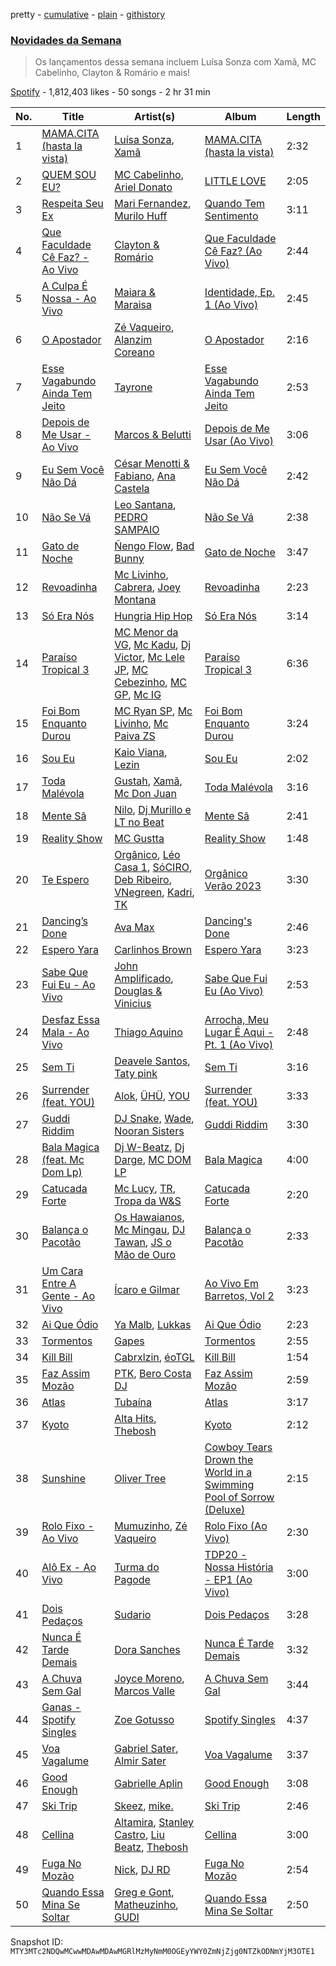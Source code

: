 pretty - [cumulative](/playlists/cumulative/37i9dQZF1DX34KNiFQJNVm.md) - [plain](/playlists/plain/37i9dQZF1DX34KNiFQJNVm) - [githistory](https://github.githistory.xyz/mackorone/spotify-playlist-archive/blob/main/playlists/plain/37i9dQZF1DX34KNiFQJNVm)

### [Novidades da Semana](https://open.spotify.com/playlist/37i9dQZF1DX34KNiFQJNVm)

> Os lançamentos dessa semana incluem Luísa Sonza com Xamã, MC Cabelinho, Clayton & Romário e mais!

[Spotify](https://open.spotify.com/user/spotify) - 1,812,403 likes - 50 songs - 2 hr 31 min

| No. | Title | Artist(s) | Album | Length |
|---|---|---|---|---|
| 1 | [MAMA.CITA \(hasta la vista\)](https://open.spotify.com/track/2m6ZDDrTvDQtKbwNFyI3r5) | [Luísa Sonza](https://open.spotify.com/artist/4PzYKhC14sTJNEr0dzoo0d), [Xamã](https://open.spotify.com/artist/5YwzDz4RJfTiMHS4tdR5Lf) | [MAMA.CITA \(hasta la vista\)](https://open.spotify.com/album/4LphJdIxg6Mf8FzNOa5hbX) | 2:32 |
| 2 | [QUEM SOU EU?](https://open.spotify.com/track/6E8KBuOUM9e23f9fyHsDU1) | [MC Cabelinho](https://open.spotify.com/artist/1WQBwwssN6r8DSjUlkyUGW), [Ariel Donato](https://open.spotify.com/artist/7H3XEvrS2PsNzM76MczgHJ) | [LITTLE LOVE](https://open.spotify.com/album/0YSpRv5TQFxz2im8ijEglV) | 2:05 |
| 3 | [Respeita Seu Ex](https://open.spotify.com/track/2ryeIBjDGoVmvK45BmFXpM) | [Mari Fernandez](https://open.spotify.com/artist/0BHm7qbh3ENxvXzkQAG7MP), [Murilo Huff](https://open.spotify.com/artist/3hq7WoPJsrRP0KMSLhUgRz) | [Quando Tem Sentimento](https://open.spotify.com/album/7fZqPB6JuG0QJtjPOqip6i) | 3:11 |
| 4 | [Que Faculdade Cê Faz? \- Ao Vivo](https://open.spotify.com/track/6izCSgYDSUTThIXzEIMAlC) | [Clayton & Romário](https://open.spotify.com/artist/1tKrZaph4cLsnEdqC5BNEQ) | [Que Faculdade Cê Faz? \(Ao Vivo\)](https://open.spotify.com/album/4ZPSB0m7oDRLF7B2A1m7fv) | 2:44 |
| 5 | [A Culpa É Nossa \- Ao Vivo](https://open.spotify.com/track/7nwHsYxiuHo98dLI7UVkyn) | [Maiara & Maraisa](https://open.spotify.com/artist/59jlthNnbmim5l9tmNA7se) | [Identidade, Ep\. 1 \(Ao Vivo\)](https://open.spotify.com/album/28lkxsDDOs1MlWhomdvLcF) | 2:45 |
| 6 | [O Apostador](https://open.spotify.com/track/4JCNKUDiJi9GOKjfur6R9S) | [Zé Vaqueiro](https://open.spotify.com/artist/5K8Rmjmf4RZFffz94EmBRt), [Alanzim Coreano](https://open.spotify.com/artist/3z1hkcmUuBH6lmB91l73MC) | [O Apostador](https://open.spotify.com/album/5Djfedu3tD8JnJ27Te8LcX) | 2:16 |
| 7 | [Esse Vagabundo Ainda Tem Jeito](https://open.spotify.com/track/3FH2eoqZdOHUiGXoMFIZ5E) | [Tayrone](https://open.spotify.com/artist/2T1se5h5FRkw7ZfR7yxdlm) | [Esse Vagabundo Ainda Tem Jeito](https://open.spotify.com/album/6gR4tYS85kl1qv8v9ILig0) | 2:53 |
| 8 | [Depois de Me Usar \- Ao Vivo](https://open.spotify.com/track/3QYaV3cksetbTLUwcRo0Jg) | [Marcos & Belutti](https://open.spotify.com/artist/0NsJZ5PMjqghGDuMzY7CuT) | [Depois de Me Usar \(Ao Vivo\)](https://open.spotify.com/album/3zypQfdAZriusDhTlBqzQS) | 3:06 |
| 9 | [Eu Sem Você Não Dá](https://open.spotify.com/track/3i9lb6mvUzFcdrTA1oB103) | [César Menotti & Fabiano](https://open.spotify.com/artist/08yxJfM5RnFAjJvMJIFnvh), [Ana Castela](https://open.spotify.com/artist/2CKOmarVWvWqkNWUatHCex) | [Eu Sem Você Não Dá](https://open.spotify.com/album/5fbHZFXpBNclYFC4iKdeqm) | 2:42 |
| 10 | [Não Se Vá](https://open.spotify.com/track/0XoFdDHxXJ0SqgomwiLAet) | [Leo Santana](https://open.spotify.com/artist/7KVJCU4z5L4EUHILL8aMxR), [PEDRO SAMPAIO](https://open.spotify.com/artist/5wbf52LA6kcaboHSN6NEF1) | [Não Se Vá](https://open.spotify.com/album/5ZDXO9LppxZbYNaqD1L1Rf) | 2:38 |
| 11 | [Gato de Noche](https://open.spotify.com/track/54ELExv56KCAB4UP9cOCzC) | [Ñengo Flow](https://open.spotify.com/artist/12vb80Km0Ew53ABfJOepVz), [Bad Bunny](https://open.spotify.com/artist/4q3ewBCX7sLwd24euuV69X) | [Gato de Noche](https://open.spotify.com/album/2GS2h80Dp8rFdGEa0j0JhH) | 3:47 |
| 12 | [Revoadinha](https://open.spotify.com/track/1L8sSIOGwBF1ylXbkqSCRT) | [Mc Livinho](https://open.spotify.com/artist/7me0S5Z40qVWj3gzyK8aC3), [Cabrera](https://open.spotify.com/artist/0f8YWLcN51Um9z8C1fbEr2), [Joey Montana](https://open.spotify.com/artist/3ATyg4fGC9F8trfb0GRWmX) | [Revoadinha](https://open.spotify.com/album/75gsCOrNF1vNfcv0bLyJwT) | 2:23 |
| 13 | [Só Era Nós](https://open.spotify.com/track/7nJ4wRW6vdHLR7FosmdeAT) | [Hungria Hip Hop](https://open.spotify.com/artist/0vLuOi2k62sHujIfplInlK) | [Só Era Nós](https://open.spotify.com/album/4xm2JGYOqNOYNkHdqGG7bf) | 3:14 |
| 14 | [Paraíso Tropical 3](https://open.spotify.com/track/1aGFBYrWGHTBzkVlAZvfm5) | [MC Menor da VG](https://open.spotify.com/artist/4maKTxhTIDEnWKra7wEIMR), [Mc Kadu](https://open.spotify.com/artist/21ELc2P2rA3Cu6xw3VWqvv), [Dj Victor](https://open.spotify.com/artist/5kKzlgNRX8FgC6Bni5DNNC), [Mc Lele JP](https://open.spotify.com/artist/1mV9h1AwhRXSjBFcYpajgY), [MC Cebezinho](https://open.spotify.com/artist/5Dz2FizMLqV0Cr3c8uhEcF), [MC GP](https://open.spotify.com/artist/5s27i7oqhNWIcE4HeoVdq0), [Mc IG](https://open.spotify.com/artist/2q9wk5fkeU2C9CgCKdh4AN) | [Paraíso Tropical 3](https://open.spotify.com/album/1yG3V90FwQzFuy8RPxtNmO) | 6:36 |
| 15 | [Foi Bom Enquanto Durou](https://open.spotify.com/track/3yW6nEvcv3mF93BOgSpSgV) | [MC Ryan SP](https://open.spotify.com/artist/75i9GaW2MJUgt4BkdUnuUY), [Mc Livinho](https://open.spotify.com/artist/7me0S5Z40qVWj3gzyK8aC3), [Mc Paiva ZS](https://open.spotify.com/artist/0gHj4MPwwcZ8Zl9CY0hqT5) | [Foi Bom Enquanto Durou](https://open.spotify.com/album/1lWUT3QNHmXM9n9pu4CdJB) | 3:24 |
| 16 | [Sou Eu](https://open.spotify.com/track/0ahG0JBHpKhqA5o7J51WmB) | [Kaio Viana](https://open.spotify.com/artist/2XGuDrQEuJXo3FfBQMeUn4), [Lezin](https://open.spotify.com/artist/2JcdqbrYd99HWzPaBRCSfp) | [Sou Eu](https://open.spotify.com/album/3OHJRDxHQgaaOJpdLGMYx3) | 2:02 |
| 17 | [Toda Malévola](https://open.spotify.com/track/1Sog3ja6kO7LkugqHZdrEK) | [Gustah](https://open.spotify.com/artist/0nzfP49X2nrzmmkwZf180L), [Xamã](https://open.spotify.com/artist/5YwzDz4RJfTiMHS4tdR5Lf), [Mc Don Juan](https://open.spotify.com/artist/7Lmrb6KcIzfkmgbtokjsAL) | [Toda Malévola](https://open.spotify.com/album/4eOTa398Hc7UBahLKwfJxD) | 3:16 |
| 18 | [Mente Sã](https://open.spotify.com/track/4RgnoODPIT6HFGVqOBcLok) | [Nilo](https://open.spotify.com/artist/5uD6uRKj2xYxpqx8bscaco), [Dj Murillo e LT no Beat](https://open.spotify.com/artist/1Zl5Ac1YyOHBkJKInGxbaS) | [Mente Sã](https://open.spotify.com/album/2gxY3Hl8vZzsamTPvkPgHt) | 2:41 |
| 19 | [Reality Show](https://open.spotify.com/track/2JtLPDaH0o9UEBVGlmJeWl) | [MC Gustta](https://open.spotify.com/artist/1Rpp9XZ2UUDmW81JvQP1at) | [Reality Show](https://open.spotify.com/album/5nrKRbMivxw62ELW5X1SQ4) | 1:48 |
| 20 | [Te Espero](https://open.spotify.com/track/6Sl0RHD51w2vnb0M5TX09k) | [Orgânico](https://open.spotify.com/artist/5UOOgRWguRmVZo1voJuQpf), [Léo Casa 1](https://open.spotify.com/artist/5CLH6SMhWas8Ed7W9YZjJD), [SóCIRO](https://open.spotify.com/artist/3rS2eMg4fwgs0ViHxkxuUz), [Deb Ribeiro](https://open.spotify.com/artist/06v3ak9dY0QtSzyR0XKb6N), [VNegreen](https://open.spotify.com/artist/6wqRhQBrvbrjle8kCuEDRG), [Kadri](https://open.spotify.com/artist/080IizDi2wwWfkw1zPdBZz), [TK](https://open.spotify.com/artist/3BZG7SUknCMhBAKY4Doe0j) | [Orgânico Verão 2023](https://open.spotify.com/album/0eGnjuEmnPCAepsfDSTkim) | 3:30 |
| 21 | [Dancing’s Done](https://open.spotify.com/track/06yG42F8p8l621YLki0rp2) | [Ava Max](https://open.spotify.com/artist/4npEfmQ6YuiwW1GpUmaq3F) | [Dancing's Done](https://open.spotify.com/album/6QqKTzhLeJmJBvueUe0Lf7) | 2:46 |
| 22 | [Espero Yara](https://open.spotify.com/track/5fK9AopZhXecFmSWHDvg8N) | [Carlinhos Brown](https://open.spotify.com/artist/5jvQoouPSDvUEwynz5KPpv) | [Espero Yara](https://open.spotify.com/album/7zrh8ga8Mt6e4RGTs4icNU) | 3:23 |
| 23 | [Sabe Que Fui Eu \- Ao Vivo](https://open.spotify.com/track/5llh1mrXQTUrnQxAVckvd4) | [John Amplificado](https://open.spotify.com/artist/2zjdf1M6DGPcBFnvEYmydy), [Douglas & Vinicius](https://open.spotify.com/artist/7M83IzPXGA4ClZJ5reW2Ro) | [Sabe Que Fui Eu \(Ao Vivo\)](https://open.spotify.com/album/41GMJgbNUSMpmxirvTyoOe) | 2:53 |
| 24 | [Desfaz Essa Mala \- Ao Vivo](https://open.spotify.com/track/64qEfvnyGyHGNaeBm0JAqQ) | [Thiago Aquino](https://open.spotify.com/artist/7yPoxj2lXWy7J4ixQHVubk) | [Arrocha, Meu Lugar É Aqui \- Pt\. 1 \(Ao Vivo\)](https://open.spotify.com/album/1lrdKdXhsqVZ2DzLJgaPG1) | 2:48 |
| 25 | [Sem Ti](https://open.spotify.com/track/2qUnP4hviknFSkZWPS6opK) | [Deavele Santos](https://open.spotify.com/artist/4pby53BFNfng1G88nYhBaM), [Taty pink](https://open.spotify.com/artist/0zp4Tuw2qRqrPTZyBkk8pS) | [Sem Ti](https://open.spotify.com/album/2zMB2vSKNlmxIw3TwSK34q) | 3:16 |
| 26 | [Surrender \(feat\. YOU\)](https://open.spotify.com/track/4v0SRIKcYUkNYhK2zLA6nf) | [Alok](https://open.spotify.com/artist/0NGAZxHanS9e0iNHpR8f2W), [ÜHÜ](https://open.spotify.com/artist/0kX81k87cBgYN7KffDI3fC), [YOU](https://open.spotify.com/artist/266PvBAoJzPdxt3dgkEsBW) | [Surrender \(feat\. YOU\)](https://open.spotify.com/album/6CeALTTb9SCKKEIzaQC8xl) | 3:33 |
| 27 | [Guddi Riddim](https://open.spotify.com/track/5yN3wXc6fvM5SPTFjL6c4G) | [DJ Snake](https://open.spotify.com/artist/540vIaP2JwjQb9dm3aArA4), [Wade](https://open.spotify.com/artist/09iEIVQVBtTVjiuEdqqkIR), [Nooran Sisters](https://open.spotify.com/artist/2gFFvbbdzYzzWltI2HkZEV) | [Guddi Riddim](https://open.spotify.com/album/5LzVNj3OCqcPbYV9eV9CaN) | 3:30 |
| 28 | [Bala Magica \(feat\. Mc Dom Lp\)](https://open.spotify.com/track/5nZNRgjWoS5AiRMPw2U4RX) | [Dj W\-Beatz](https://open.spotify.com/artist/1359cXd992MwCyGCgbPDcS), [Dj Darge](https://open.spotify.com/artist/4SKWDIWfEZbyMI8gzeeoXO), [MC DOM LP](https://open.spotify.com/artist/1IDgBR9gfIJOS5lB7SwE6W) | [Bala Magica](https://open.spotify.com/album/6AWtyrmsqUUZXtPwR7B4iF) | 4:00 |
| 29 | [Catucada Forte](https://open.spotify.com/track/5kZWnBoD5YpX3fm5o613zU) | [Mc Lucy](https://open.spotify.com/artist/44bzWn6GQs6zVXvnYtqIMa), [TR](https://open.spotify.com/artist/2CotyFTVKWR1jJLPTrrjdu), [Tropa da W&S](https://open.spotify.com/artist/1APqNiQUA2XpwLEbywSWmZ) | [Catucada Forte](https://open.spotify.com/album/2t5Zfy6wBlXI7xs0WYoLnE) | 2:20 |
| 30 | [Balança o Pacotão](https://open.spotify.com/track/3Rb2bm7vBg6oC6DmJGC1hH) | [Os Hawaianos](https://open.spotify.com/artist/6f6ccYxDNgsPCMemKceSY4), [Mc Mingau](https://open.spotify.com/artist/7tSLlq2b06iN7Z25KkrnhE), [DJ Tawan](https://open.spotify.com/artist/2ydsW9VfcxiyJBwUj1LM5b), [JS o Mão de Ouro](https://open.spotify.com/artist/7C7NNCiIFavKH6oDarjp0v) | [Balança o Pacotão](https://open.spotify.com/album/1abo1rlNJCPqqqx7bTSZt8) | 2:33 |
| 31 | [Um Cara Entre A Gente \- Ao Vivo](https://open.spotify.com/track/6xEcO7Mdr8S6CrK6lAr0tp) | [Ícaro e Gilmar](https://open.spotify.com/artist/6Wlvsn3IPHiZwAv02lB5eC) | [Ao Vivo Em Barretos, Vol 2](https://open.spotify.com/album/0me0ldYwg8LqZN983S2CWJ) | 3:23 |
| 32 | [Ai Que Ódio](https://open.spotify.com/track/02ENXTJBQJFcg0w7eHWANc) | [Ya Malb](https://open.spotify.com/artist/4TQQfni0Ql808AhLVD7Tdo), [Lukkas](https://open.spotify.com/artist/3yJOjR6PkQh6QU6ZB8waUL) | [Ai Que Ódio](https://open.spotify.com/album/4DkCaecbSss1oqA6oyJ93X) | 2:23 |
| 33 | [Tormentos](https://open.spotify.com/track/1EfLZnZuJ4SADFcprkEGEB) | [Gapes](https://open.spotify.com/artist/3ADff4whbAS71o4L1B3vYu) | [Tormentos](https://open.spotify.com/album/0246qMwTjAiBp5zo6eBG1Q) | 2:55 |
| 34 | [Kill Bill](https://open.spotify.com/track/4TrKCg0oc48gSXKJLnblmK) | [Cabrxlzin](https://open.spotify.com/artist/72ZS9JdFcROgzmTG2jmhkF), [éoTGL](https://open.spotify.com/artist/5h32OOrRYLBSUfE7COLjfx) | [Kill Bill](https://open.spotify.com/album/3KXG1yHvYqitTfkgQet0Vw) | 1:54 |
| 35 | [Faz Assim Mozão](https://open.spotify.com/track/5Y9Ovmryvd6AAxRo20UWR3) | [PTK](https://open.spotify.com/artist/4M7XfX7J0sw520nrZXkbpL), [Bero Costa DJ](https://open.spotify.com/artist/4m3zOv7q3RCCDkEI506vxD) | [Faz Assim Mozão](https://open.spotify.com/album/5CcgaUjR3LI7WSnwARqJCw) | 2:59 |
| 36 | [Atlas](https://open.spotify.com/track/3YsdZggiGGgqyHlzG39QOu) | [Tubaína](https://open.spotify.com/artist/5aJbzurT6OT2V55swJzGpf) | [Atlas](https://open.spotify.com/album/5iieLwrwbzjobOhhhc4Jey) | 3:17 |
| 37 | [Kyoto](https://open.spotify.com/track/0Te9kCSKeaet7D6Y1yewiw) | [Alta Hits](https://open.spotify.com/artist/5gSCmAPeZWVeVIfW2i2Pyv), [Thebosh](https://open.spotify.com/artist/6NCFegwTfE1dbVEOPrAGxI) | [Kyoto](https://open.spotify.com/album/3wChJGLMZmHjWOALRqH1QZ) | 2:12 |
| 38 | [Sunshine](https://open.spotify.com/track/1Q9j9J64lNWMJPuKP3Wd14) | [Oliver Tree](https://open.spotify.com/artist/6TLwD7HPWuiOzvXEa3oCNe) | [Cowboy Tears Drown the World in a Swimming Pool of Sorrow \(Deluxe\)](https://open.spotify.com/album/3HnZ8f1qXz3I9XrLAxOnSv) | 2:15 |
| 39 | [Rolo Fixo \- Ao Vivo](https://open.spotify.com/track/66mP3vFqdFBQMcQHVlcftA) | [Mumuzinho](https://open.spotify.com/artist/34dfPo3Zi55yM6oV46q4y7), [Zé Vaqueiro](https://open.spotify.com/artist/5K8Rmjmf4RZFffz94EmBRt) | [Rolo Fixo \(Ao Vivo\)](https://open.spotify.com/album/1QMdbHtKOwuh3DlaVfdOJO) | 2:30 |
| 40 | [Alô Ex \- Ao Vivo](https://open.spotify.com/track/2rjEhpnvap7qEhVnpA5AEu) | [Turma do Pagode](https://open.spotify.com/artist/5JG9GISYjRLQUJMH2C6iJ5) | [TDP20 \- Nossa História \- EP1 \(Ao Vivo\)](https://open.spotify.com/album/0sQyaAMC0SbrSCZ7NYeyL8) | 3:00 |
| 41 | [Dois Pedaços](https://open.spotify.com/track/7DNgJ4zCFLctFGZ9EPuPK5) | [Sudario](https://open.spotify.com/artist/6lzcI2dGSaJ7NbEFNooqXu) | [Dois Pedaços](https://open.spotify.com/album/1teDpfucR71TLCUAD7Erco) | 3:28 |
| 42 | [Nunca É Tarde Demais](https://open.spotify.com/track/5yxGCOplmlkNdNZ5U8JxiV) | [Dora Sanches](https://open.spotify.com/artist/229B0BZwb8NWvQpmt5rXJR) | [Nunca É Tarde Demais](https://open.spotify.com/album/3snUxZs2HImzQwsy1oVDT3) | 3:32 |
| 43 | [A Chuva Sem Gal](https://open.spotify.com/track/51n8FkiDdHnpdCpWceridp) | [Joyce Moreno](https://open.spotify.com/artist/5644bJMU3NkJN0edhyHV3v), [Marcos Valle](https://open.spotify.com/artist/5I0EPnV9gwrZYTbScjnaOk) | [A Chuva Sem Gal](https://open.spotify.com/album/6wLGkIhbIdCXVxUSMwQCxx) | 3:44 |
| 44 | [Ganas \- Spotify Singles](https://open.spotify.com/track/57i3tg8kJYRL13vZqoq0kC) | [Zoe Gotusso](https://open.spotify.com/artist/3XBw8ImFEo86mEB2dYh0vS) | [Spotify Singles](https://open.spotify.com/album/2M8YCuo32nPRMyIXdq6aCX) | 4:37 |
| 45 | [Voa Vagalume](https://open.spotify.com/track/6Ni9sKJ0oAnDq1l3zIdX8s) | [Gabriel Sater](https://open.spotify.com/artist/5MsxOIfsWuPgRUutDsT0PI), [Almir Sater](https://open.spotify.com/artist/2JnNhPT0sQvhKOyLqDKRuP) | [Voa Vagalume](https://open.spotify.com/album/4FIzrE1QwsiRdtFuq78p2z) | 3:37 |
| 46 | [Good Enough](https://open.spotify.com/track/5ubhHVO4Zk3Z5rEc067YBB) | [Gabrielle Aplin](https://open.spotify.com/artist/3w6zswp5THsSKYLICUbDTZ) | [Good Enough](https://open.spotify.com/album/5a79iYbVq5Gpor4febLhQP) | 3:08 |
| 47 | [Ski Trip](https://open.spotify.com/track/66uplMFfrTOXEg7yIaclTk) | [Skeez](https://open.spotify.com/artist/2VWRwW6HEugI8FWTDv9exG), [mike.](https://open.spotify.com/artist/5G9kmDLg3OeUyj8KVBLzbu) | [Ski Trip](https://open.spotify.com/album/5kgvLzREOpVSYSG86kauFk) | 2:46 |
| 48 | [Cellina](https://open.spotify.com/track/1UsZbnYnEU3DgyFiM4n7RU) | [Altamira](https://open.spotify.com/artist/12xPPAGu03vdZR3AmWNIxZ), [Stanley Castro](https://open.spotify.com/artist/7LLv5yYIB0JNOIiYBeOGah), [Liu Beatz](https://open.spotify.com/artist/106xNJkxSAfb0o8GIt6joQ), [Thebosh](https://open.spotify.com/artist/6NCFegwTfE1dbVEOPrAGxI) | [Cellina](https://open.spotify.com/album/5IyMTRwkAPVPDNf6joX25R) | 3:00 |
| 49 | [Fuga No Mozão](https://open.spotify.com/track/0ozFxV70lAulmVk7xHDjza) | [Nick](https://open.spotify.com/artist/1ZP5WN5wYU8gTpjOygihSM), [DJ RD](https://open.spotify.com/artist/0tvACMjTDrW7HCo4F2wiIb) | [Fuga No Mozão](https://open.spotify.com/album/1HsTuOUqXfdewxXdUsGXtT) | 2:54 |
| 50 | [Quando Essa Mina Se Soltar](https://open.spotify.com/track/2H7qqEuguiXsiaKoHSXAAB) | [Greg e Gont](https://open.spotify.com/artist/3j5G36WYo5pVj5ZkSCip2z), [Matheuzinho](https://open.spotify.com/artist/1JQLCxphQYlnbokiEvfB8o), [GUDI](https://open.spotify.com/artist/6IOnGfED9G9QWwZUTlUUH9) | [Quando Essa Mina Se Soltar](https://open.spotify.com/album/5fhksu00Sdp3Q2AL234I5E) | 2:50 |

Snapshot ID: `MTY3MTc2NDQwMCwwMDAwMDAwMGRlMzMyNmM0OGEyYWY0ZmNjZjg0NTZkODNmYjM3OTE1`
